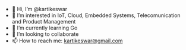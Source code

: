 - 👋 Hi, I’m @kartikeswar
- 👀 I’m interested in IoT, Cloud, Embedded Systems, Telecomunication and Product Management
- 🌱 I’m currently learning Go
- 💞️ I’m looking to collaborate
- 📫 How to reach me: kartikeswar@gmail.com

<!---
kartikeswar/kartikeswar is a ✨ special ✨ repository because its `README.md` (this file) appears on your GitHub profile.
You can click the Preview link to take a look at your changes.
--->
